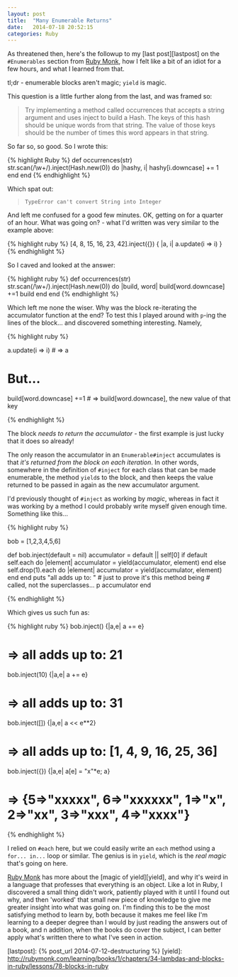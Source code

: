 ```yaml
---
layout: post
title:  "Many Enumerable Returns"
date:   2014-07-18 20:52:15
categories: Ruby
---
```


As threatened then, here's the followup to my [last post][lastpost] on the `#Enumerables`
section from [Ruby Monk][RubyMonk], how I felt like a bit of an idiot for a few
hours, and what I learned from that.

tl;dr - enumerable blocks aren't magic; `yield` is magic.

This question is a little further along from the last, and was framed so:

>Try implementing a method called occurrences that accepts a string argument and
>uses inject to build a Hash. The keys of this hash should be unique words from
>that string. The value of those keys should be the number of times this word
>appears in that string.

So far so, so good. So I wrote this:

{% highlight Ruby %}
def occurrences(str)
  str.scan(/\w+/).inject(Hash.new(0)) do |hashy, i|
    hashy[i.downcase] += 1
  end
end
{% endhighlight %}

Which spat out:

> ``TypeError
> can't convert String into Integer``

And left me confused for a good few minutes. OK, getting on for a quarter of an
hour. What was going on? - what I'd written was very similar to the example
above:

{% highlight ruby %}
[4, 8, 15, 16, 23, 42].inject({}) { |a, i| a.update(i => i) }
{% endhighlight %}

So I caved and looked at the answer:

{% highlight ruby %}
def occurrences(str)
	str.scan(/\w+/).inject(Hash.new(0)) do |build, word|
    	build[word.downcase] +=1
    	build
	end
end
{% endhighlight %}

Which left me none the wiser. Why was the block re-iterating the accumulator
function at the end? To test this I played around with `p`-ing the lines of the
block... and discovered something interesting. Namely,

{% highlight ruby %}

a.update(i => i) # => a

# But...

build[word.downcase] +=1 # => build[word.downcase], the new value of that key

{% endhighlight %}

The block *needs to return the accumulator* - the first example is just lucky
that it does so already!

The only reason the accumulator in an `Enumerable#inject` accumulates is that
*it's returned from the block on each iteration*. In other words, somewhere in
the definition of `#inject` for each class that can be made enumerable, the
method `yield`s to the block, and then keeps the value returned to be passed in
again as the new accumulator argument.

I'd previously thought of `#inject` as working by *magic*, whereas in fact it
was working by a method I could probably write myself given enough time.
Something like this...

{% highlight ruby %}

bob = [1,2,3,4,5,6]

def bob.inject(default = nil)
  accumulator = default || self[0]
  if default
    self.each do |element|
      accumulator = yield(accumulator, element)
    end
  else
    self.drop(1).each do |element|
      accumulator = yield(accumulator, element)
    end
  end
  puts "all adds up to: "   # just to prove it's this method being
                            # called, not the superclasses...
  p accumulator
end

{% endhighlight %}


Which gives us such fun as:

{% highlight ruby %}
bob.inject() {|a,e| a += e}
# => all adds up to: 21
bob.inject(10) {|a,e| a += e}
# => all adds up to: 31
bob.inject([]) {|a,e| a << e**2}
# => all adds up to: [1, 4, 9, 16, 25, 36]
bob.inject({}) {|a,e| a[e] = "x"*e; a}
# => {5=>"xxxxx", 6=>"xxxxxx", 1=>"x", 2=>"xx", 3=>"xxx", 4=>"xxxx"}
{% endhighlight %}

I relied on `#each` here, but we could easily write an `each` method using
a `for... in...` loop or similar. The genius is in `yield`, which is the *real
magic* that's going on here.

[Ruby Monk][RubyMonk] has more about the [magic of yield][yield], and why it's
weird in a language that professes that everything is an object. Like a lot in
Ruby, I discovered a small thing didn't work, patiently played with it until
I found out why, and then 'worked' that small new piece of knowledge to give me
greater insight into what was going on. I'm finding this to be the most
satisfying method to learn by, both because it makes me feel like I'm learning
to a deeper degree than I would by just reading the answers out of a book, and
n addition, when the books do cover the subject, I can better apply what's
written there to what I've seen in action.


[RubyMonk]: https://rubymonk.com/
[RMHashMap]: https://rubymonk.com/learning/books/4-ruby-primer-ascent/chapters/44-collections/lessons/98-iterate-filtrate-and-transform#solution4313
[lastpost]: {% post_url 2014-07-12-destructuring %}
[yield]: http://rubymonk.com/learning/books/1/chapters/34-lambdas-and-blocks-in-ruby/lessons/78-blocks-in-ruby
